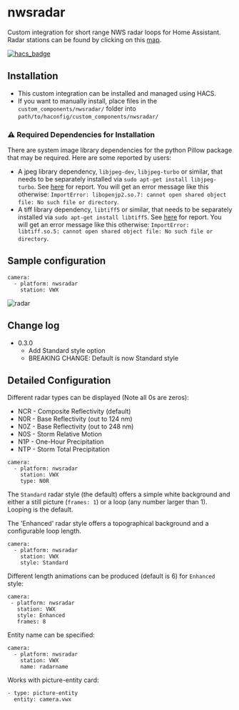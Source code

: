 # nwsradar

Custom integration for short range NWS radar loops for Home Assistant.
Radar stations can be found by clicking on this [map](https://radar.weather.gov/Conus/index_lite.php).

[![hacs_badge](https://img.shields.io/badge/HACS-Default-orange.svg)](https://github.com/custom-components/hacs)

## Installation

* This custom integration can be installed and managed using HACS.
* If you want to manually install, place files in the `custom_components/nwsradar/` folder into `path/to/haconfig/custom_components/nwsradar/`

### :warning: Required Dependencies for Installation
There are system image library dependencies for the python Pillow package that may be required.  Here are some reported by users:
* A jpeg library dependency, `libjpeg-dev`, `libjpeg-turbo` or similar, that needs to be separately installed via `sudo apt-get install libjpeg-turbo`. See [here](https://community.home-assistant.io/t/nws-radar-images/118203/2) for report. You will get an error message like this otherwise: `ImportError: libopenjp2.so.7: cannot open shared object file: No such file or directory`.
* A tiff library dependency, `libtiff5` or similar, that needs to be separately installed via `sudo apt-get install libtiff5`. See [here](https://github.com/MatthewFlamm/nwsradar/issues/1) for report. You will get an error message like this otherwise: `ImportError: libtiff.so.5: cannot open shared object file: No such file or directory`.

## Sample configuration
```
camera:
  - platform: nwsradar
    station: VWX
```

![radar](https://github.com/MatthewFlamm/nws_radar/blob/master/images/radar.gif?raw=True)

## Change log
* 0.3.0
  * Add Standard style option
  * BREAKING CHANGE: Default is now Standard style

## Detailed Configuration

Different radar types can be displayed (Note all 0s are zeros):
* NCR - Composite Reflectivity (default)
* N0R - Base Reflectivity (out to 124 nm)
* N0Z - Base Reflectivity (out to 248 nm)
* N0S - Storm Relative Motion
* N1P - One-Hour Precipitation
* NTP - Storm Total Precipitation

```
camera:
  - platform: nwsradar
    station: VWX
    type: N0R
```

The `Standard` radar style (the default) offers a simple white background and either a still picture (`frames: 1`) or a loop (any number larger than 1). Looping is the default.

The 'Enhanced' radar style offers a topographical background and a configurable loop length.

```
camera:
  - platform: nwsradar
    station: VWX
    style: Standard
```


Different length animations can be produced (default is 6) for `Enhanced` style:
 ```
camera:
  - platform: nwsradar
    station: VWX
    style: Enhanced
    frames: 8
```

Entity name can be specified:
```
camera:
  - platform: nwsradar
    station: VWX
    name: radarname
```

Works with picture-entity card:

```
- type: picture-entity
  entity: camera.vwx
```
